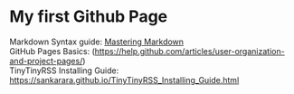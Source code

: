 # My first Github Page

Markdown Syntax guide: [Mastering Markdown](https://guides.github.com/features/mastering-markdown/)  
GitHub Pages Basics: (https://help.github.com/articles/user-organization-and-project-pages/)  
TinyTinyRSS Installing Guide: https://sankarara.github.io/TinyTinyRSS_Installing_Guide.html  

